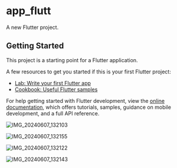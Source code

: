 # app_flutt

A new Flutter project.

## Getting Started

This project is a starting point for a Flutter application.

A few resources to get you started if this is your first Flutter project:

- [Lab: Write your first Flutter app](https://docs.flutter.dev/get-started/codelab)
- [Cookbook: Useful Flutter samples](https://docs.flutter.dev/cookbook)

For help getting started with Flutter development, view the
[online documentation](https://docs.flutter.dev/), which offers tutorials,
samples, guidance on mobile development, and a full API reference.

![IMG_20240607_132103](https://github.com/mithun205/Sneaker-App/assets/126346172/a585b340-6d0d-41b2-bbec-33d345bec594)

![IMG_20240607_132155](https://github.com/mithun205/Sneaker-App/assets/126346172/3b23d71d-7a90-43a4-83f6-4a10693e31fb)

![IMG_20240607_132122](https://github.com/mithun205/Sneaker-App/assets/126346172/28f3458a-fecb-4671-a40a-08f7af3993f0)

![IMG_20240607_132143](https://github.com/mithun205/Sneaker-App/assets/126346172/765f58f4-12f3-4c67-a6ef-633be2edc8a6)

